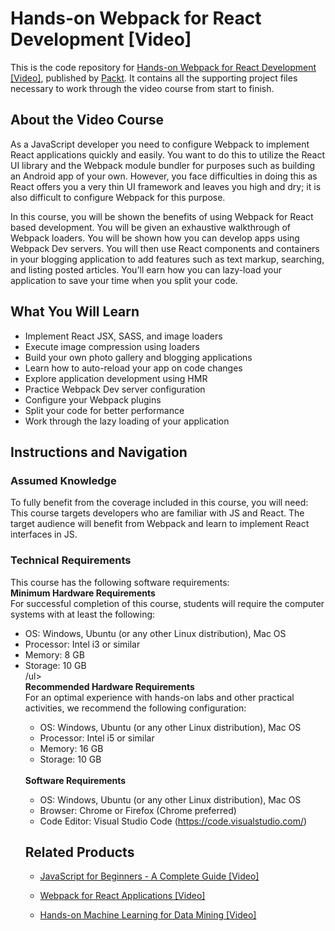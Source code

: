 # Hands-on Webpack for React Development [Video]
This is the code repository for [Hands-on Webpack for React Development [Video]](https://www.packtpub.com/application-development/hands-webpack-react-development-video?utm_source=github&utm_medium=repository&utm_campaign=9781789139808), published by [Packt](https://www.packtpub.com/?utm_source=github). It contains all the supporting project files necessary to work through the video course from start to finish.
## About the Video Course
As a JavaScript developer you need to configure Webpack to implement React applications quickly and easily. You want to do this to utilize the React UI library and the Webpack module bundler for purposes such as building an Android app of your own. However, you face difficulties in doing this as React offers you a very thin UI framework and leaves you high and dry; it is also difficult to configure Webpack for this purpose.

In this course, you will be shown the benefits of using Webpack for React based development. You will be given an exhaustive walkthrough of Webpack loaders. You will be shown how you can develop apps using Webpack Dev servers. You will then use React components and containers in your blogging application to add features such as text markup, searching, and listing posted articles. You'll earn how you can lazy-load your application to save your time when you split your code.

<H2>What You Will Learn</H2>
<DIV class=book-info-will-learn-text>
<UL>
<LI>Implement React JSX, SASS, and image loaders 
<LI>Execute image compression using loaders 
<LI>Build your own photo gallery and blogging applications 
<LI>Learn how to auto-reload your app on code changes&nbsp; 
<LI>Explore application development using HMR 
<LI>Practice Webpack Dev server configuration 
<LI>Configure your Webpack plugins 
<LI>Split your code for better performance 
<LI>Work through the lazy loading of your application </LI></UL></DIV>

## Instructions and Navigation
### Assumed Knowledge
To fully benefit from the coverage included in this course, you will need:<br/>
This course targets developers who are familiar with JS and React. The target audience will benefit from Webpack and learn to implement React interfaces in JS.
### Technical Requirements
This course has the following software requirements:<br/>
<b>Minimum Hardware Requirements</b><br>
For successful completion of this course, students will require the computer systems with at least the following:<ul><li>OS: Windows, Ubuntu (or any other Linux distribution), Mac OS</li><li>Processor: Intel i3 or similar</li><li>Memory: 8 GB</li><li>Storage: 10 GB</li>/ul><br><b>Recommended Hardware Requirements</b><br>
For an optimal experience with hands-on labs and other practical activities, we recommend the following configuration:<ul><li>OS: Windows, Ubuntu (or any other Linux distribution), Mac OS</li><li>Processor: Intel i5 or similar</li><li>Memory: 16 GB</li><li>Storage: 10 GB</li></ul><br><b>Software Requirements</b><ul><li>OS: Windows, Ubuntu (or any other Linux distribution), Mac OS</li><li>Browser: Chrome or Firefox (Chrome preferred)</li><li>Code Editor: Visual Studio Code (https://code.visualstudio.com/)</li></ul>

## Related Products
* [JavaScript for Beginners - A Complete Guide [Video]](https://www.packtpub.com/application-development/javascript-beginners-complete-guide-video?utm_source=github&utm_medium=repository&utm_campaign=9781789133752)

* [Webpack for React Applications [Video]](https://www.packtpub.com/web-development/webpack-react-applications-video?utm_source=github&utm_medium=repository&utm_campaign=9781788472203)

* [Hands-on Machine Learning for Data Mining [Video]](https://www.packtpub.com/big-data-and-business-intelligence/hands-machine-learning-data-mining-video?utm_source=github&utm_medium=repository&utm_campaign=9781789342628)

